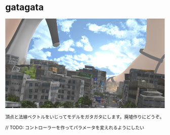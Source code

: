# gatagata

![](screenshot.jpg)

頂点と法線ベクトルをいじってモデルをガタガタにします。廃墟作りにどうぞ。

// TODO: コントローラーを作ってパラメータを変えれるようにしたい
